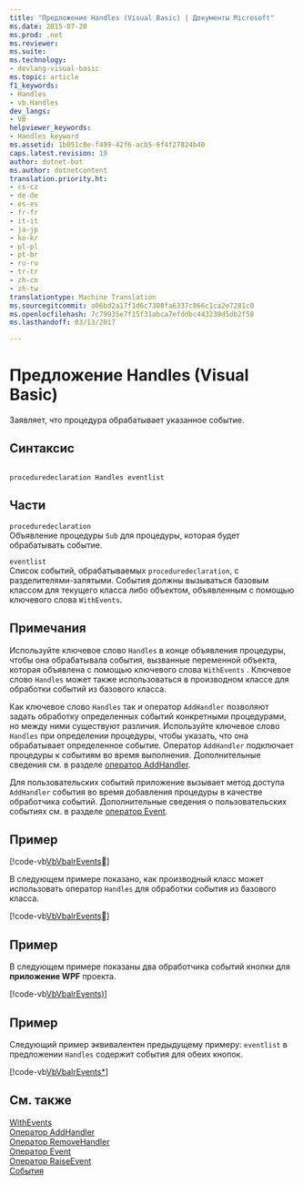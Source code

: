 ```yaml
---
title: "Предложение Handles (Visual Basic) | Документы Microsoft"
ms.date: 2015-07-20
ms.prod: .net
ms.reviewer: 
ms.suite: 
ms.technology:
- devlang-visual-basic
ms.topic: article
f1_keywords:
- Handles
- vb.Handles
dev_langs:
- VB
helpviewer_keywords:
- Handles keyword
ms.assetid: 1b051c0e-f499-42f6-acb5-6f4f27824b40
caps.latest.revision: 19
author: dotnet-bot
ms.author: dotnetcontent
translation.priority.ht:
- cs-cz
- de-de
- es-es
- fr-fr
- it-it
- ja-jp
- ko-kr
- pl-pl
- pt-br
- ru-ru
- tr-tr
- zh-cn
- zh-tw
translationtype: Machine Translation
ms.sourcegitcommit: a06bd2a17f1d6c7308fa6337c866c1ca2e7281c0
ms.openlocfilehash: 7c79935e7f15f31abca7efddbc443239d5db2f58
ms.lasthandoff: 03/13/2017

---
```

# <a name="handles-clause-visual-basic"></a>Предложение Handles (Visual Basic)
Заявляет, что процедура обрабатывает указанное событие.  
  
## <a name="syntax"></a>Синтаксис  
  
```  
  
proceduredeclaration Handles eventlist  
```  
  
## <a name="parts"></a>Части  
 `proceduredeclaration`  
 Объявление процедуры `Sub` для процедуры, которая будет обрабатывать событие.  
  
 `eventlist`  
 Список событий, обрабатываемых `proceduredeclaration`, с разделителями-запятыми. События должны вызываться базовым классом для текущего класса либо объектом, объявленным с помощью ключевого слова `WithEvents`.  
  
## <a name="remarks"></a>Примечания  
 Используйте ключевое слово `Handles` в конце объявления процедуры, чтобы она обрабатывала события, вызванные переменной объекта, которая объявлена с помощью ключевого слова `WithEvents` . Ключевое слово `Handles` может также использоваться в производном классе для обработки событий из базового класса.  
  
 Как ключевое слово `Handles` так и оператор `AddHandler` позволяют задать обработку определенных событий конкретными процедурами, но между ними существуют различия. Используйте ключевое слово `Handles` при определении процедуры, чтобы указать, что она обрабатывает определенное событие. Оператор `AddHandler` подключает процедуры к событиям во время выполнения. Дополнительные сведения см. в разделе [оператор AddHandler](../../../visual-basic/language-reference/statements/addhandler-statement.md).  
  
 Для пользовательских событий приложение вызывает метод доступа `AddHandler` события во время добавления процедуры в качестве обработчика событий. Дополнительные сведения о пользовательских событиях см. в разделе [оператор Event](../../../visual-basic/language-reference/statements/event-statement.md).  
  
## <a name="example"></a>Пример  
 [!code-vb[VbVbalrEvents&#2;](../../../visual-basic/language-reference/statements/codesnippet/VisualBasic/handles-clause_1.vb)]  
  
 В следующем примере показано, как производный класс может использовать оператор `Handles` для обработки события из базового класса.  
  
 [!code-vb[VbVbalrEvents&#3;](../../../visual-basic/language-reference/statements/codesnippet/VisualBasic/handles-clause_2.vb)]  
  
## <a name="example"></a>Пример  
 В следующем примере показаны два обработчика событий кнопки для **приложение WPF** проекта.  
  
 [!code-vb[VbVbalrEvents&#41;](../../../visual-basic/language-reference/statements/codesnippet/VisualBasic/handles-clause_3.vb)]  
  
## <a name="example"></a>Пример  
 Следующий пример эквивалентен предыдущему примеру: `eventlist` в предложении `Handles` содержит события для обеих кнопок.  
  
 [!code-vb[VbVbalrEvents&#42;](../../../visual-basic/language-reference/statements/codesnippet/VisualBasic/handles-clause_4.vb)]  
  
## <a name="see-also"></a>См. также  
 [WithEvents](../../../visual-basic/language-reference/modifiers/withevents.md)   
 [Оператор AddHandler](../../../visual-basic/language-reference/statements/addhandler-statement.md)   
 [Оператор RemoveHandler](../../../visual-basic/language-reference/statements/removehandler-statement.md)   
 [Оператор Event](../../../visual-basic/language-reference/statements/event-statement.md)   
 [Оператор RaiseEvent](../../../visual-basic/language-reference/statements/raiseevent-statement.md)   
 [События](../../../visual-basic/programming-guide/language-features/events/index.md)
